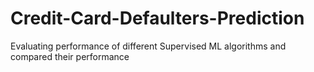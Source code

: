 # Credit-Card-Defaulters-Prediction
Evaluating performance of different Supervised ML algorithms and compared their performance
